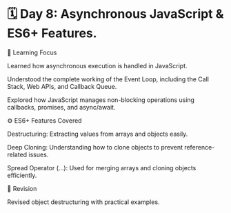 # 🗓️ Day 8: Asynchronous JavaScript & ES6+ Features.
📘 Learning Focus

Learned how asynchronous execution is handled in JavaScript.

Understood the complete working of the Event Loop, including the Call Stack, Web APIs, and Callback Queue.

Explored how JavaScript manages non-blocking operations using callbacks, promises, and async/await.

⚙️ ES6+ Features Covered

Destructuring: Extracting values from arrays and objects easily.

Deep Cloning: Understanding how to clone objects to prevent reference-related issues.

Spread Operator (...): Used for merging arrays and cloning objects efficiently.

🔁 Revision

Revised object destructuring with practical examples.
